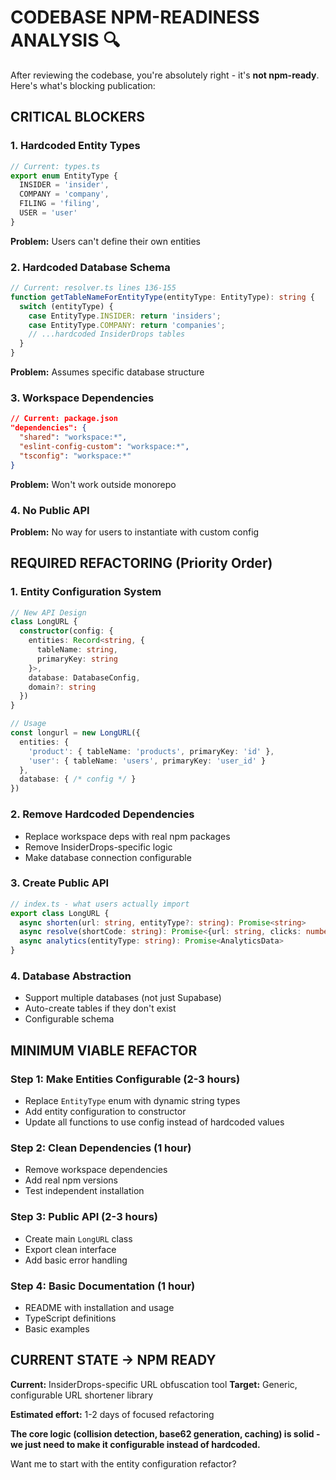 
# CODEBASE NPM-READINESS ANALYSIS 🔍

After reviewing the codebase, you're absolutely right - it's **not npm-ready**. Here's what's blocking publication:

## CRITICAL BLOCKERS

### 1. **Hardcoded Entity Types**
```typescript
// Current: types.ts
export enum EntityType {
  INSIDER = 'insider',
  COMPANY = 'company', 
  FILING = 'filing',
  USER = 'user'
}
```
**Problem:** Users can't define their own entities

### 2. **Hardcoded Database Schema**
```typescript
// Current: resolver.ts lines 136-155
function getTableNameForEntityType(entityType: EntityType): string {
  switch (entityType) {
    case EntityType.INSIDER: return 'insiders';
    case EntityType.COMPANY: return 'companies';
    // ...hardcoded InsiderDrops tables
  }
}
```
**Problem:** Assumes specific database structure

### 3. **Workspace Dependencies**
```json
// Current: package.json
"dependencies": {
  "shared": "workspace:*",
  "eslint-config-custom": "workspace:*",
  "tsconfig": "workspace:*"
}
```
**Problem:** Won't work outside monorepo

### 4. **No Public API**
**Problem:** No way for users to instantiate with custom config

## REQUIRED REFACTORING (Priority Order)

### 1. **Entity Configuration System**
```typescript
// New API Design
class LongURL {
  constructor(config: {
    entities: Record<string, {
      tableName: string,
      primaryKey: string
    }>,
    database: DatabaseConfig,
    domain?: string
  })
}

// Usage
const longurl = new LongURL({
  entities: {
    'product': { tableName: 'products', primaryKey: 'id' },
    'user': { tableName: 'users', primaryKey: 'user_id' }
  },
  database: { /* config */ }
})
```

### 2. **Remove Hardcoded Dependencies**
- Replace workspace deps with real npm packages
- Remove InsiderDrops-specific logic
- Make database connection configurable

### 3. **Create Public API**
```typescript
// index.ts - what users actually import
export class LongURL {
  async shorten(url: string, entityType?: string): Promise<string>
  async resolve(shortCode: string): Promise<{url: string, clicks: number}>
  async analytics(entityType: string): Promise<AnalyticsData>
}
```

### 4. **Database Abstraction**
- Support multiple databases (not just Supabase)
- Auto-create tables if they don't exist
- Configurable schema

## MINIMUM VIABLE REFACTOR

### Step 1: Make Entities Configurable (2-3 hours)
- Replace `EntityType` enum with dynamic string types
- Add entity configuration to constructor
- Update all functions to use config instead of hardcoded values

### Step 2: Clean Dependencies (1 hour)
- Remove workspace dependencies
- Add real npm versions
- Test independent installation

### Step 3: Public API (2-3 hours)
- Create main `LongURL` class
- Export clean interface
- Add basic error handling

### Step 4: Basic Documentation (1 hour)
- README with installation and usage
- TypeScript definitions
- Basic examples

## CURRENT STATE → NPM READY

**Current:** InsiderDrops-specific URL obfuscation tool
**Target:** Generic, configurable URL shortener library

**Estimated effort:** 1-2 days of focused refactoring

**The core logic (collision detection, base62 generation, caching) is solid - we just need to make it configurable instead of hardcoded.**

Want me to start with the entity configuration refactor?
